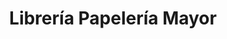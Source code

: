 ---
title: "Librería Papelería Mayor"
url: /aldeamayor-de-san-martin/libreria-papeleria-mayor/
shop: libros
---